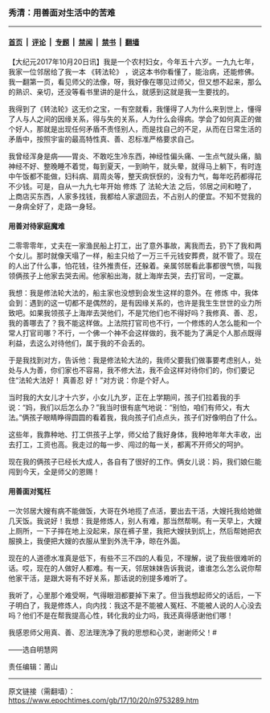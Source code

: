 ### 秀清：用善面对生活中的苦难

---

#### [首页](../../../..?n9753289) &nbsp;|&nbsp; [评论](../../../../../epoch-comment?n9753289) &nbsp;|&nbsp; [专题](../../../../../epoch-special?n9753289) &nbsp;|&nbsp; [禁闻](../../../../../epoch-news?n9753289) &nbsp;|&nbsp; [禁书](../../../../../books?n9753289) &nbsp;|&nbsp; [翻墙](https://github.com/gfw-breaker/nogfw/blob/master/README.md?n9753289)


<div class="post_content" id="artbody" itemprop="articleBody">
 <!-- article content begin -->
 <p>
  【大纪元2017年10月20日讯】我是一个农村妇女，今年五十六岁。一九九七年，我家一位邻居给了我一本
  <ok href="http://www.minghui.org/mh/glossary.html#30">
   《转法轮》
  </ok>
  ，说这本书你看懂了，能治病，还能修佛。我一翻第一页，看见师父的法像，呀，我好像在哪见过师父，但又想不起来，那么的熟识、亲切，还没等看书里讲的是什么，就感到这就是我一生要找的。
 </p>
 <p>
  我得到了《转法轮》这无价之宝，一有空就看，我懂得了人为什么来到世上，懂得了人与人之间的因缘关系，得与失的关系，人为什么会得病。学会了如何真正的做个好人，那就是出现任何矛盾不责怪别人，而是找自己的不足，从而在日常生活的矛盾中，按照宇宙的最高特性真、善、忍标准严格要求自己。
 </p>
 <p>
  我曾经浑身是病——胃炎、不敢吃生冷东西，神经性偏头痛、一生点气就头痛，脑神经不好、整晚睡不着觉，每到夏天，一到晌午，就头晕，就得马上躺下，有时连中午饭都不能做，妇科病、肩周炎等，整天病恹恹的，没有力气，每年吃药都得花不少钱。可是，自从一九九七年开始
  <ok href="https://www.epochtimes.com/gb/tag/%E4%BF%AE%E7%82%BC.html">
   修炼
  </ok>
  了
  <ok href="http://www.minghui.org/mh/glossary.html#1">
   法轮大法
  </ok>
  之后，邻居之间和睦了，上商店买东西，人家多找钱，我都给人家退回去，不占别人的便宜。不知不觉我的一身病全好了，走路一身轻。
 </p>
 <h4>
  <strong>
   用善对待家庭魔难
  </strong>
 </h4>
 <p>
  二零零零年，丈夫在一家渔民船上打工，出了意外事故，离我而去，扔下了我和两个女儿。那时就像天塌了一样，船主只给了一万三千元钱安葬费，就不管了。现在的人出了什么事，怕花钱，往外推责任，还躲着。亲属邻居看此事都很气愤，叫我领俩孩子上他家去哭去闹。他家船出海，就上海岸去哭，去打官司，一定赢。
 </p>
 <p>
  我想：我是修法轮大法的，船主家也没想到会发生这样的意外。在
  <ok href="https://www.epochtimes.com/gb/tag/%E4%BF%AE%E7%82%BC.html">
   修炼
  </ok>
  中，我体会到：遇到的这一切都不是偶然的，是有因缘关系的，也许是我生生世世的业力所致吧。如果我领孩子上海岸去哭他们，不是咒他们也不得好吗？我修真、善、忍，我的善哪去了？我不能这样做。上法院打官司也不行，一个修炼的人怎么能和一个常人打官司哪？不行，一个佛一个神不会这样做的，我不能为了满足个人那点既得利益，去这么对待他们，属于我的不会丢的。
 </p>
 <p>
  于是我找到对方，告诉他：我是修法轮大法的，我师父要我们做事要考虑别人，处处与人为善，你们家也不容易，我不修大法，我不会这样对待你们的，你们要记住“法轮大法好！
  <ok href="https://www.epochtimes.com/gb/tag/%E7%9C%9F%E5%96%84%E5%BF%8D.html">
   真善忍
  </ok>
  好！”对方说：你是个好人。
 </p>
 <p>
  当时我的大女儿才十六岁，小女儿九岁，正在上学期间，孩子们拉着我的手说：“妈，我们以后怎么办？”我当时很有底气地说：“别怕，咱们有师父，有大法。”俩孩子眼睛睁得圆圆的看着我，我向孩子们点点头，孩子们好像明白了什么。
 </p>
 <p>
  这些年，我靠种地、打工供孩子上学，师父给了我好身体，我种地年年大丰收，出去打工，工资也高。我走过的每一步、闯过的每一关，都离不开师父的呵护。
 </p>
 <p>
  现在我的俩孩子已经长大成人，各自有了很好的工作。俩女儿说：妈，我们娘仨能闯到今天，全是师父的恩赐！
 </p>
 <h4>
  <strong>
   用善面对冤枉
  </strong>
 </h4>
 <p>
  一次邻居大嫂有病不能做饭，大哥在外地揽了点活，要出去干活，大嫂托我给她做几天饭。我说好！我想：我是修炼人，别人有难，那当然帮啊。有一天早上，大嫂上厕所，一下子摔在地上没起来，尿在裤子里，我把大嫂扶到炕上，然后帮她把衣服换上，我便把大嫂的衣服从里到外洗干净，晾在外面。
 </p>
 <p>
  现在的人道德水准真是低下，有些不三不四的人看见，不理解，说了我些很难听的话。哎，现在的人做好人都难。有一天，邻居妹妹告诉我说，谁谁怎么怎么说你帮他家干活，是跟大哥有不好关系，那话说的别提多难听了。
 </p>
 <p>
  我听了，心里那个难受啊，气得眼泪都要掉下来了。但当我想起师父的话后，一下子明白了，我是修炼人，向内找：我这不是不能被人冤枉、不能被人说的人心没去吗？他们不是在帮我提高心性，转化我的业力吗，我还真得感谢他们哪！
 </p>
 <p>
  我感恩师父用真、善、忍法理洗净了我的思想和心灵，谢谢师父！#
 </p>
 <p>
  ——选自明慧网
 </p>
 <p>
  责任编辑：莆山
 </p>
 <p>
 </p>
 <!-- article content end -->
 <div id="below_article_ad">
 </div>
</div>


---

原文链接（需翻墙）：https://www.epochtimes.com/gb/17/10/20/n9753289.htm